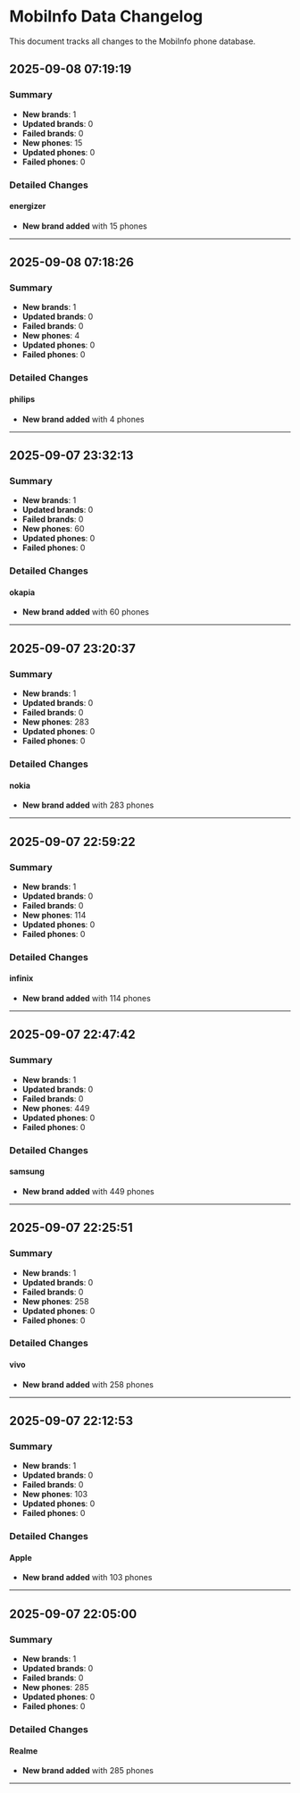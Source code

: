 # MobiInfo Data Changelog

This document tracks all changes to the MobiInfo phone database.

## 2025-09-08 07:19:19

### Summary

- **New brands**: 1
- **Updated brands**: 0
- **Failed brands**: 0
- **New phones**: 15
- **Updated phones**: 0
- **Failed phones**: 0

### Detailed Changes

#### energizer

- **New brand added** with 15 phones


---

## 2025-09-08 07:18:26

### Summary

- **New brands**: 1
- **Updated brands**: 0
- **Failed brands**: 0
- **New phones**: 4
- **Updated phones**: 0
- **Failed phones**: 0

### Detailed Changes

#### philips

- **New brand added** with 4 phones


---

## 2025-09-07 23:32:13

### Summary

- **New brands**: 1
- **Updated brands**: 0
- **Failed brands**: 0
- **New phones**: 60
- **Updated phones**: 0
- **Failed phones**: 0

### Detailed Changes

#### okapia

- **New brand added** with 60 phones


---

## 2025-09-07 23:20:37

### Summary

- **New brands**: 1
- **Updated brands**: 0
- **Failed brands**: 0
- **New phones**: 283
- **Updated phones**: 0
- **Failed phones**: 0

### Detailed Changes

#### nokia

- **New brand added** with 283 phones


---

## 2025-09-07 22:59:22

### Summary

- **New brands**: 1
- **Updated brands**: 0
- **Failed brands**: 0
- **New phones**: 114
- **Updated phones**: 0
- **Failed phones**: 0

### Detailed Changes

#### infinix

- **New brand added** with 114 phones


---

## 2025-09-07 22:47:42

### Summary

- **New brands**: 1
- **Updated brands**: 0
- **Failed brands**: 0
- **New phones**: 449
- **Updated phones**: 0
- **Failed phones**: 0

### Detailed Changes

#### samsung

- **New brand added** with 449 phones


---

## 2025-09-07 22:25:51

### Summary

- **New brands**: 1
- **Updated brands**: 0
- **Failed brands**: 0
- **New phones**: 258
- **Updated phones**: 0
- **Failed phones**: 0

### Detailed Changes

#### vivo

- **New brand added** with 258 phones


---

## 2025-09-07 22:12:53

### Summary

- **New brands**: 1
- **Updated brands**: 0
- **Failed brands**: 0
- **New phones**: 103
- **Updated phones**: 0
- **Failed phones**: 0

### Detailed Changes

#### Apple

- **New brand added** with 103 phones


---

## 2025-09-07 22:05:00

### Summary

- **New brands**: 1
- **Updated brands**: 0
- **Failed brands**: 0
- **New phones**: 285
- **Updated phones**: 0
- **Failed phones**: 0

### Detailed Changes

#### Realme

- **New brand added** with 285 phones


---

